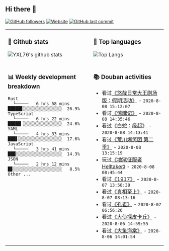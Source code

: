 ## Hi there 👋

[![GitHub followers](https://img.shields.io/github/followers/YXL76?style=for-the-badge&color=blue)](https://github.com/YXL76?tab=followers)
[![Website](https://img.shields.io/website?style=for-the-badge&up_message=Blog&url=https%3A%2F%2Fyxl76.net%2F&color=brightgreen)](https://yxl76.net)
[![GitHub last commit](https://img.shields.io/github/last-commit/YXL76/YXL76?label=update&style=for-the-badge&color=orange)](https://github.com/YXL76/YXL76)

<table>
<tr>
<td valign="top" width="54%">

### 🔭 Github stats

![YXL76's github stats](https://github-readme-stats.yxl76.vercel.app/api?username=YXL76&count_private=true&show_icons=true&theme=tokyonight)

</td>

<td valign="top" width="46%">

### 🌱 Top languages

![Top Langs](https://github-readme-stats.yxl76.vercel.app/api/top-langs/?username=YXL76&layout=compact&theme=tokyonight)

</td>
</tr>
<tr>
<td valign="top" width="54%">

### 📊 Weekly development breakdown

```text
Rust
  └─────   6 hrs 58 mins  █████▋░░░░░░░░░░░░░░░  26.9%
TypeScript
  └─────   6 hrs 22 mins  █████▏░░░░░░░░░░░░░░░  24.6%
YAML
  └─────   4 hrs 33 mins  ███▋░░░░░░░░░░░░░░░░░  17.6%
JavaScript
  └─────   3 hrs 41 mins  ███░░░░░░░░░░░░░░░░░░  14.3%
JSON
  └─────   2 hrs 12 mins  █▊░░░░░░░░░░░░░░░░░░░   8.5%
Other ...
```

</td>
<td valign="top" width="46%">

### 📚 Douban activities

- 看过[《悠哉日常大王剧场版：假期活动》](http://movie.douban.com/subject/27063403/) - `2020-8-08 15:12:07`
- 看过[《惊魂记》](http://movie.douban.com/subject/1293181/) - `2020-8-08 14:35:46`
- 看过[《白蛇：缘起》](http://movie.douban.com/subject/30331149/) - `2020-8-08 14:13:41`
- 看过[《荒川爆笑团 第二季》](http://movie.douban.com/subject/4893988/) - `2020-8-08 13:15:19`
- 玩过[《地狱征服者 Helltaker》](http://www.douban.com/game/35083393/) - `2020-8-08 08:45:44`
- 看过[《1917》](http://movie.douban.com/subject/30252495/) - `2020-8-07 13:58:39`
- 看过[《真相至上》](http://movie.douban.com/subject/2335122/) - `2020-8-07 08:13:16`
- 看过[《孔雀》](http://movie.douban.com/subject/1309004/) - `2020-8-07 06:56:26`
- 看过[《大侦探皮卡丘》](http://movie.douban.com/subject/26835471/) - `2020-8-06 14:59:55`
- 看过[《大鱼海棠》](http://movie.douban.com/subject/5045678/) - `2020-8-06 14:01:54`

</td>
</tr>
</table>

<!--
**YXL76/YXL76** is a ✨ _special_ ✨ repository because its `README.md` (this file) appears on your GitHub profile.

Here are some ideas to get you started:

- 🔭 I’m currently working on ...
- 🌱 I’m currently learning ...
- 👯 I’m looking to collaborate on ...
- 🤔 I’m looking for help with ...
- 💬 Ask me about ...
- 📫 How to reach me: ...
- 😄 Pronouns: ...
- ⚡ Fun fact: ...
-->

